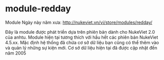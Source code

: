 # module-redday
Module Ngày này năm xưa: http://nukeviet.vn/vi/store/modules/redday/

Đây là module được phát triển dựa trên phiên bản dành cho NukeViet 2.0 của anhtu. Module hiện tại tương thích với hầu hết các phiên bản NukeViet 4.5.xx.
Mặc định hệ thống đã chứa cơ sở dữ liệu bạn cũng có thể thêm vào và quản lý những sự kiện mới. Cơ sở dữ liệu hiện tại đã được cập nhật đến năm 2005

